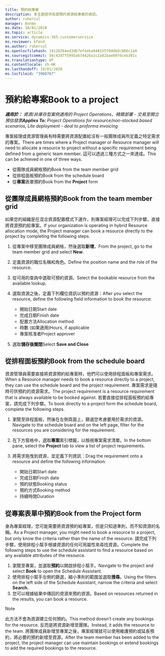 ```yaml
---
title: 預約給專案
description: 本主題提供有關預約資源給專案的資訊。
author: ruhercul
manager: Annbe
ms.date: 10/01/2020
ms.topic: article
ms.service: dynamics-365-customerservice
ms.reviewer: kfend
ms.author: ruhercul
ms.openlocfilehash: 19128264ed3db7efeeba948155f0ddbdc806c2a0
ms.sourcegitcommit: 56c42d7f5995a674426a1c2a81bae897dceb391c
ms.translationtype: HT
ms.contentlocale: zh-HK
ms.lasthandoff: 10/01/2020
ms.locfileid: "3908767"
---
```

# <a name="book-to-a-project"></a><span data-ttu-id="48994-103">預約給專案</span><span class="sxs-lookup"><span data-stu-id="48994-103">Book to a project</span></span>

<span data-ttu-id="48994-104">_**適用於：** 資源/非庫存型案例適用的 Project Operations、精簡部署 - 交易至開立預估發票_</span><span class="sxs-lookup"><span data-stu-id="48994-104">_**Applies To:** Project Operations for resource/non-stocked based scenarios, Lite deployment - deal to proforma invoicing_</span></span>

<span data-ttu-id="48994-105">專案經理或資源管理員有時需要將資源配置給沒有一般團隊成員所定義之特定需求的專案。</span><span class="sxs-lookup"><span data-stu-id="48994-105">There are times where a Project manager or Resource manager will need to allocate a resource to project without a specific requirement being defined from a generic team member.</span></span> <span data-ttu-id="48994-106">這可以透過三種方式之一來達成。</span><span class="sxs-lookup"><span data-stu-id="48994-106">This can be achieved in one of three ways.</span></span>

- <span data-ttu-id="48994-107">從團隊成員網格預約</span><span class="sxs-lookup"><span data-stu-id="48994-107">Book from the team member grid</span></span>
- <span data-ttu-id="48994-108">從排程面板預約</span><span class="sxs-lookup"><span data-stu-id="48994-108">Book from the schedule board</span></span>
- <span data-ttu-id="48994-109">從**專案**表單預約</span><span class="sxs-lookup"><span data-stu-id="48994-109">Book from the **Project** form</span></span>

## <a name="book-from-the-team-member-grid"></a><span data-ttu-id="48994-110">從團隊成員網格預約</span><span class="sxs-lookup"><span data-stu-id="48994-110">Book from the team member grid</span></span>

<span data-ttu-id="48994-111">如果您的組織是在混合資源配置模式下運作，則專案經理可以完成下列步驟，直接將資源預約給專案。</span><span class="sxs-lookup"><span data-stu-id="48994-111">If your organization is operating in hybrid Resource allocation mode, the Project manager can book a resource directly to the project by completing the following steps.</span></span>

1. <span data-ttu-id="48994-112">從專案中移至團隊成員網格，然後選取**新增**。</span><span class="sxs-lookup"><span data-stu-id="48994-112">From the project, go to the team member grid and select **New**.</span></span>
2. <span data-ttu-id="48994-113">定義資源的職位名稱和角色。</span><span class="sxs-lookup"><span data-stu-id="48994-113">Define the position name and the role of the resource.</span></span>
3. <span data-ttu-id="48994-114">從可用的查詢中選取可預約資源。</span><span class="sxs-lookup"><span data-stu-id="48994-114">Select the bookable resource from the available lookup.</span></span>
4. <span data-ttu-id="48994-115">選取資源之後，定義下列欄位資訊以預約資源：</span><span class="sxs-lookup"><span data-stu-id="48994-115">After you select the resource, define the following field information to book the resource:</span></span>

    - <span data-ttu-id="48994-116">開始日期</span><span class="sxs-lookup"><span data-stu-id="48994-116">Start date</span></span>
    - <span data-ttu-id="48994-117">完成日期</span><span class="sxs-lookup"><span data-stu-id="48994-117">Finish date</span></span>
    - <span data-ttu-id="48994-118">配置方法</span><span class="sxs-lookup"><span data-stu-id="48994-118">Allocation method</span></span>
    - <span data-ttu-id="48994-119">時數 (如果適用)</span><span class="sxs-lookup"><span data-stu-id="48994-119">Hours, if applicable</span></span>
    - <span data-ttu-id="48994-120">專案核准者</span><span class="sxs-lookup"><span data-stu-id="48994-120">Project approver</span></span>

6. <span data-ttu-id="48994-121">選取**儲存後關閉**</span><span class="sxs-lookup"><span data-stu-id="48994-121">Select **Save and Close**</span></span>

## <a name="book-from-the-schedule-board"></a><span data-ttu-id="48994-122">從排程面板預約</span><span class="sxs-lookup"><span data-stu-id="48994-122">Book from the schedule board</span></span>

<span data-ttu-id="48994-123">資源管理員需要直接將資源預約給專案時，他們可以使用排程面板和專案需求。</span><span class="sxs-lookup"><span data-stu-id="48994-123">When a Resource manager needs to book a resource directly to a project, they can use the schedule board and the project requirement.</span></span> <span data-ttu-id="48994-124">專案需求是隨時可供預約的資源需求。</span><span class="sxs-lookup"><span data-stu-id="48994-124">The project requirement is a resource requirement that is always available to be booked against.</span></span> <span data-ttu-id="48994-125">若要直接從排程面板預約給專案，請完成下列步驟。</span><span class="sxs-lookup"><span data-stu-id="48994-125">To book directly to a project form the schedule board, complete the following steps.</span></span>

1. <span data-ttu-id="48994-126">瀏覽至排程面板，然後在左側頁面上，篩選您考慮要用於需求的資源。</span><span class="sxs-lookup"><span data-stu-id="48994-126">Navigate to the schedule board and on the left page, filter for the resources you are considering for the requirement.</span></span>
2. <span data-ttu-id="48994-127">在下方窗格中，選取**專案**索引標籤，以檢視專案需求清單。</span><span class="sxs-lookup"><span data-stu-id="48994-127">In the bottom pane, select the **Project** tab to view a list of project requirements.</span></span>
3. <span data-ttu-id="48994-128">將需求拖曳到資源，並定義下列資訊：</span><span class="sxs-lookup"><span data-stu-id="48994-128">Drag the requirement onto a resource and define the following information:</span></span>

    - <span data-ttu-id="48994-129">開始日期</span><span class="sxs-lookup"><span data-stu-id="48994-129">Start date</span></span>
    - <span data-ttu-id="48994-130">完成日期</span><span class="sxs-lookup"><span data-stu-id="48994-130">Finish date</span></span>
    - <span data-ttu-id="48994-131">預約狀態</span><span class="sxs-lookup"><span data-stu-id="48994-131">Booking status</span></span>
    - <span data-ttu-id="48994-132">預約方式</span><span class="sxs-lookup"><span data-stu-id="48994-132">Booking method</span></span>
    - <span data-ttu-id="48994-133">持續時間</span><span class="sxs-lookup"><span data-stu-id="48994-133">Duration</span></span>

## <a name="book-from-the-project-form"></a><span data-ttu-id="48994-134">從專案表單中預約</span><span class="sxs-lookup"><span data-stu-id="48994-134">Book from the Project form</span></span>

<span data-ttu-id="48994-135">身為專案經理，您可能需要將資源預約給專案，但是只知道準則，而不知資源的名稱。</span><span class="sxs-lookup"><span data-stu-id="48994-135">As a Project manager, you might need to book a resource to a project, but only know the criteria rather than the name of the resource.</span></span> <span data-ttu-id="48994-136">請完成下列步驟，使用排程小幫手根據資源的任何可用屬性來尋找資源。</span><span class="sxs-lookup"><span data-stu-id="48994-136">Complete the following steps to use the schedule assistant to find a resource based on any available attributes of the resource.</span></span> 

1. <span data-ttu-id="48994-137">瀏覽至專案，並選取**預約**以開啟排程小幫手。</span><span class="sxs-lookup"><span data-stu-id="48994-137">Navigate to the project and select **Book** to open the Schedule Assistant.</span></span>
2. <span data-ttu-id="48994-138">使用排程小幫手左側的篩選，縮小準則的範圍並選取**搜尋**。</span><span class="sxs-lookup"><span data-stu-id="48994-138">Using the filters on the left side of the Schedule Assistant, narrow the criteria and select **Search.**</span></span>
3. <span data-ttu-id="48994-139">您可以根據結果中傳回的資源來預約資源。</span><span class="sxs-lookup"><span data-stu-id="48994-139">Based on resources returned in the results, you can book a resource.</span></span>

> [!NOTE]
> <span data-ttu-id="48994-140">此方法不會為資源建立任何預約。</span><span class="sxs-lookup"><span data-stu-id="48994-140">This method doesn't create any bookings for the resource.</span></span> <span data-ttu-id="48994-141">反而是將資源新增至團隊。</span><span class="sxs-lookup"><span data-stu-id="48994-141">Instead, it adds the resource to the team.</span></span> <span data-ttu-id="48994-142">將團隊成員新增至專案之後，專案經理就可以使用維護預約或延長預約，將必要的預約新增至資源。</span><span class="sxs-lookup"><span data-stu-id="48994-142">After the team member has been added to the project, the project manager can use maintain bookings or extend bookings to add the required bookings to the resource.</span></span>
